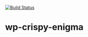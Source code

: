 [![Build Status](https://travis-ci.com/cowanr/wp-crispy-enigma.svg?branch=master)](https://travis-ci.com/cowanr/wp-crispy-enigma)

# wp-crispy-enigma